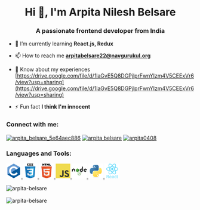 <h1 align="center">Hi 👋, I'm Arpita Nilesh Belsare</h1>
<h3 align="center">A passionate frontend developer from India</h3>

- 🌱 I’m currently learning **React.js, Redux**

- 📫 How to reach me **arpitabelsare22@navgurukul.org**

- 📄 Know about my experiences [https://drive.google.com/file/d/1laGvE5Q8DGPjlprFwnYIzm4V5CEExVr6/view?usp=sharing](https://drive.google.com/file/d/1laGvE5Q8DGPjlprFwnYIzm4V5CEExVr6/view?usp=sharing)

- ⚡ Fun fact **I think I'm innocent**

<h3 align="left">Connect with me:</h3>
<p align="left">
<a href="https://dev.to/arpita_belsare_5e64aec886" target="blank"><img align="center" src="https://raw.githubusercontent.com/rahuldkjain/github-profile-readme-generator/master/src/images/icons/Social/devto.svg" alt="arpita_belsare_5e64aec886" height="30" width="40" /></a>
<a href="https://linkedin.com/in/arpita belsare" target="blank"><img align="center" src="https://raw.githubusercontent.com/rahuldkjain/github-profile-readme-generator/master/src/images/icons/Social/linked-in-alt.svg" alt="arpita belsare" height="30" width="40" /></a>
<a href="https://www.codechef.com/users/arpita0408" target="blank"><img align="center" src="https://cdn.jsdelivr.net/npm/simple-icons@3.1.0/icons/codechef.svg" alt="arpita0408" height="30" width="40" /></a>
</p>

<h3 align="left">Languages and Tools:</h3>
<p align="left"> <a href="https://www.cprogramming.com/" target="_blank" rel="noreferrer"> <img src="https://raw.githubusercontent.com/devicons/devicon/master/icons/c/c-original.svg" alt="c" width="40" height="40"/> </a> <a href="https://www.w3schools.com/css/" target="_blank" rel="noreferrer"> <img src="https://raw.githubusercontent.com/devicons/devicon/master/icons/css3/css3-original-wordmark.svg" alt="css3" width="40" height="40"/> </a> <a href="https://www.w3.org/html/" target="_blank" rel="noreferrer"> <img src="https://raw.githubusercontent.com/devicons/devicon/master/icons/html5/html5-original-wordmark.svg" alt="html5" width="40" height="40"/> </a> <a href="https://developer.mozilla.org/en-US/docs/Web/JavaScript" target="_blank" rel="noreferrer"> <img src="https://raw.githubusercontent.com/devicons/devicon/master/icons/javascript/javascript-original.svg" alt="javascript" width="40" height="40"/> </a> <a href="https://nodejs.org" target="_blank" rel="noreferrer"> <img src="https://raw.githubusercontent.com/devicons/devicon/master/icons/nodejs/nodejs-original-wordmark.svg" alt="nodejs" width="40" height="40"/> </a> <a href="https://www.python.org" target="_blank" rel="noreferrer"> <img src="https://raw.githubusercontent.com/devicons/devicon/master/icons/python/python-original.svg" alt="python" width="40" height="40"/> </a> <a href="https://reactjs.org/" target="_blank" rel="noreferrer"> <img src="https://raw.githubusercontent.com/devicons/devicon/master/icons/react/react-original-wordmark.svg" alt="react" width="40" height="40"/> </a> </p>

<p><img align="center" src="https://github-readme-stats.vercel.app/api/top-langs?username=arpita-belsare&show_icons=true&locale=en&layout=compact" alt="arpita-belsare" /></p>

<p><img align="center" src="https://github-readme-streak-stats.herokuapp.com/?user=arpita-belsare&" alt="arpita-belsare" /></p>
